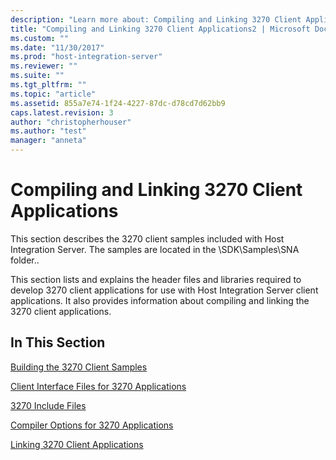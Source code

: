 ```yaml
---
description: "Learn more about: Compiling and Linking 3270 Client Applications"
title: "Compiling and Linking 3270 Client Applications2 | Microsoft Docs"
ms.custom: ""
ms.date: "11/30/2017"
ms.prod: "host-integration-server"
ms.reviewer: ""
ms.suite: ""
ms.tgt_pltfrm: ""
ms.topic: "article"
ms.assetid: 855a7e74-1f24-4227-87dc-d78cd7d62bb9
caps.latest.revision: 3
author: "christopherhouser"
ms.author: "test"
manager: "anneta"
---
```

# Compiling and Linking 3270 Client Applications
This section describes the 3270 client samples included with Host Integration Server. The samples are located in the \SDK\Samples\SNA folder..  
  
 This section lists and explains the header files and libraries required to develop 3270 client applications for use with Host Integration Server client applications. It also provides information about compiling and linking the 3270 client applications.  
  
## In This Section  
 [Building the 3270 Client Samples](../core/building-the-3270-client-samples1.md)  
  
 [Client Interface Files for 3270 Applications](../core/client-interface-files-for-3270-applications2.md)  
  
 [3270 Include Files](../core/3270-include-files1.md)  
  
 [Compiler Options for 3270 Applications](../core/compiler-options-for-3270-applications1.md)  
  
 [Linking 3270 Client Applications](../core/linking-3270-client-applications1.md)
